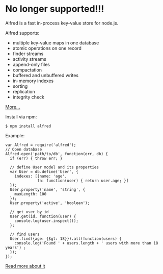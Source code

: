 # No longer supported!!!

Alfred is a fast in-process key-value store for node.js.

Alfred supports:

* multiple key-value maps in one database
* atomic operations on one record
* finder streams
* activity streams
* append-only files
* compactation
* buffered and unbuffered writes
* in-memory indexes
* sorting
* replication
* integrity check

[More...](http://pgte.github.com/alfred/features.html)

Install via npm:

    $ npm install alfred

Example:

    var Alfred = require('alfred');
    // Open database
    Alfred.open('path/to/db', function(err, db) {
      if (err) { throw err; }
 
      // define User model and its properties
      var User = db.define('User', {
        indexes: [{name: 'age',
                  fn: function(user) { return user.age; }]
      });
      User.property('name', 'string', {
        maxLength: 100
      });
      User.property('active', 'boolean');
 
      // get user by id
      User.get(id, function(user) {
        console.log(user.inspect());
      };
 
      // find users
      User.find({age: {$gt: 18}}).all(function(users) {
        console.log('Found ' + users.length + ' users with more than 18 years') ;
      });
    });
    
[Read more about it](http://pgte.github.com/alfred)
